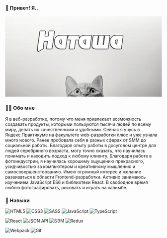 ### 👋 Привет! Я.. 
![Header](https://github.com/NataliyaNikulshina/nataliyanikulshina/blob/main/assets/Hi.png)

### 🙋‍♂️ Обо мне
Я в веб-разработкe, потому что меня привлекает возможность создавать продукты, которыми пользуются тысячи людей по всему миру, делать их качественными и удобными. Сейчас я учусь в Яндекс.Практикуме на факультете web-разработки плюс и уже узнала много нового.
Ранее пробовала себя в разных сферах от SMM до социальной работы. Благодаря опыту работы в досуговом центре для людей серебряного возраста, могу точно сказать, что научилась понимать и находить подход к любому клиенту. Благодаря работе в фотоиндустрии, я научилась хорошему ощущению прекрасного, усидчивостью за компьютером и креативному мышлению и самосовершенствованию. 
Имею огромный интерес и желание развиваться в области Frontend-разработки.
Активно занимаюсь изучением JavaScript ES6 и библиотеки React.
В свободное время люблю фотографировать, рисовать и играть на калимбе.

### 🔨 Навыки
![HTML5](https://img.shields.io/badge/html5-%23E34F26.svg?style=for-the-badge&logo=html5&logoColor=white) ![CSS3](https://img.shields.io/badge/css3-%231572B6.svg?style=for-the-badge&logo=css3&logoColor=white) ![SASS](https://img.shields.io/badge/SASS-hotpink.svg?style=for-the-badge&logo=SASS&logoColor=white) ![JavaScript](https://img.shields.io/badge/javascript-%23323330.svg?style=for-the-badge&logo=javascript&logoColor=%23F7DF1E) ![TypeScript](https://img.shields.io/badge/typescript-%23007ACC.svg?style=for-the-badge&logo=typescript&logoColor=white)

![React](https://img.shields.io/badge/react-%2320232a.svg?style=for-the-badge&logo=react&logoColor=%2361DAFB) ![JSON API](https://img.shields.io/badge/JSON_API-CA4245?style=for-the-badge&logo=react-router&logoColor=white) ![БЭМ](https://img.shields.io/badge/БЭМ-%23EC5990.svg?style=for-the-badge&logo=reacthookform&logoColor=white) ![Redux](https://img.shields.io/badge/redux-%23593d88.svg?style=for-the-badge&logo=redux&logoColor=white)

![Webpack](https://img.shields.io/badge/webpack-%238DD6F9.svg?style=for-the-badge&logo=webpack&logoColor=black) ![Git](https://img.shields.io/badge/git-%23F05033.svg?style=for-the-badge&logo=git&logoColor=white)

<!-- ![](https://github-profile-summary-cards.vercel.app/api/cards/profile-details?username=NataliyaNikulshina&theme=github)
![](https://github-profile-summary-cards.vercel.app/api/cards/most-commit-language?username=NataliyaNikulshina&theme=github) ![](https://github-profile-summary-cards.vercel.app/api/cards/stats?username=NataliyaNikulshina&theme=github)

[![codewars](https://www.codewars.com/users/%D0%9D%D0%B0%D1%82%D0%B0%D0%BB%D0%B8%D1%8F%20%D0%9D%D0%B8%D0%BA%D1%83%D0%BB%D1%8C%D1%88%D0%B8%D0%BD%D0%B0/badges/large)](https://www.codewars.com/users/%D0%9D%D0%B0%D1%82%D0%B0%D0%BB%D0%B8%D1%8F%20%D0%9D%D0%B8%D0%BA%D1%83%D0%BB%D1%8C%D1%88%D0%B8%D0%BD%D0%B0)   -->

